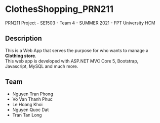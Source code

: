# ClothesShopping_PRN211
PRN211 Project - SE1503 - Team 4 - SUMMER 2021 - FPT University HCM

## Description
This is a Web App that serves the purpose for who wants to manage a **Clothing store**. <br/>
This web app is developed with ASP.NET MVC Core 5, Bootstrap, Javascript, MySQL and much more.

## Team
* Nguyen Tran Phong
* Vo Van Thanh Phuc
* Le Hoang Khoi
* Nguyen Quoc Dat
* Tran Tan Long
